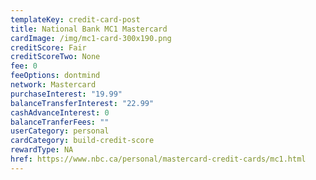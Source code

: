 ```yaml
---
templateKey: credit-card-post
title: National Bank MC1 Mastercard
cardImage: /img/mc1-card-300x190.png
creditScore: Fair
creditScoreTwo: None
fee: 0
feeOptions: dontmind
network: Mastercard
purchaseInterest: "19.99"
balanceTransferInterest: "22.99"
cashAdvanceInterest: 0
balanceTranferFees: ""
userCategory: personal
cardCategory: build-credit-score
rewardType: NA
href: https://www.nbc.ca/personal/mastercard-credit-cards/mc1.html
---
```

